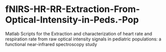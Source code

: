 # fNIRS-HR-RR-Extraction-From-Optical-Intensity-in-Peds.-Pop
Matlab Scripts for the Extraction and characterization of heart rate and respiration rate from raw optical intensity signals in pediatric populations: a functional near-infrared spectroscopy study
